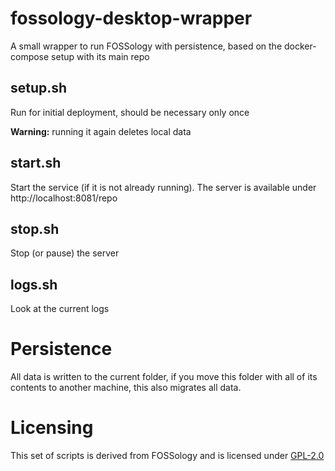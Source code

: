 # fossology-desktop-wrapper
A small wrapper to run FOSSology with persistence, based on the docker-compose setup with its main repo

## setup.sh
Run for initial deployment, should be necessary only once

**Warning:** running it again deletes local data

## start.sh
Start the service (if it is not already running). The server is available under http://localhost:8081/repo

## stop.sh
Stop (or pause) the server

## logs.sh
Look at the current logs

# Persistence
All data is written to the current folder, if you move this folder with all of its contents to another machine, this also migrates all data.

# Licensing

This set of scripts is derived from FOSSology and is licensed under [GPL-2.0](https://tldrlegal.com/license/gnu-general-public-license-v2)
